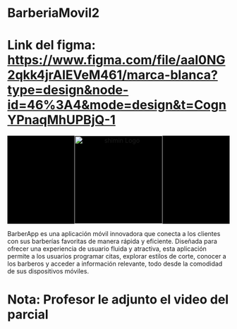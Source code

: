 # BarberiaMovil2

# Link del figma: https://www.figma.com/file/aaI0NG2qkk4jrAlEVeM461/marca-blanca?type=design&node-id=46%3A4&mode=design&t=CognYPnaqMhUPBjQ-1

<p align="center" style="background: black">
   <a href="https://codewebbarcelona.com/wp-content/uploads/2019/01/logo-1.jpg" target="blank"><img src="https://codewebbarcelona.com/wp-content/uploads/2019/01/logo-1.jpg" width="200" alt="shimin Logo" /></a>
</p>
BarberApp es una aplicación móvil innovadora que conecta a los clientes con sus barberías favoritas de manera rápida y eficiente. Diseñada para ofrecer una experiencia de usuario fluida y atractiva, esta aplicación permite a los usuarios programar citas, explorar estilos de corte, conocer a los barberos y acceder a información relevante, todo desde la comodidad de sus dispositivos móviles.


# Nota: Profesor le adjunto el video del parcial 

